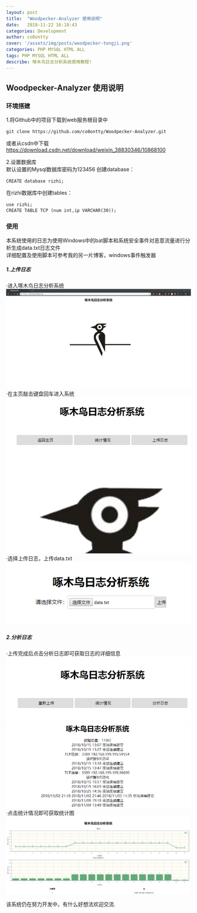 ```yaml
---
layout: post
title:  "Woodpecker-Analyzer 使用说明"
date:   2018-11-22 16:18:43
categories: Development
author: co0ontty
cover: '/assets/img/posts/woodpecker-tongji.png'
categories: PHP MYSQL HTML ALL
tags: PHP MYSQL HTML ALL
describe: 啄木鸟日志分析系统使用教程!
---
```


## Woodpecker-Analyzer 使用说明

### 环境搭建

1.将Github中的项目下载到web服务根目录中  

```
git clone https://github.com/co0ontty/Woodpecker-Analyzer.git
```

或者从csdn中下载  
https://download.csdn.net/download/weixin_38830346/10868100

2.设置数据库  
默认设置的Mysql数据库密码为123456
创建database：  

```
CREATE database rizhi;
```

在rizhi数据库中创建tables：   

```
use rizhi;  
CREATE TABLE TCP (num int,ip VARCHAR(30));
```

### 使用

本系统使用的日志为使用Windows中的bat脚本和系统安全事件对恶意流量进行分析生成data.txt日志文件  
详细配置及使用脚本可参考我的另一片博客，windows事件触发器  

##### 1.上传日志

·进入啄木鸟日志分析系统
![avatar](/assets/img/posts/woodpecker-index.png)  
·在主页敲击键盘回车进入系统
![avatar](/assets/img/posts/woodpecker-choice.png)  
·选择上传日志，上传data.txt
![avatar](/assets/img/posts/woodpecker-uplode.png)  

##### 2.分析日志

·上传完成后点击分析日志即可获取日志的详细信息  
![avatar](/assets/img/posts/woodpecker-uploded.png)  
![avatar](/assets/img/posts/woodpecker-fenxi.png)  
·点击统计情况即可获取统计图  
![avatar](/assets/img/posts/woodpecker-tongji.png)  

该系统仍在努力开发中，有什么好想法欢迎交流.  
